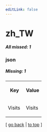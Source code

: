 ```yaml
---
editLink: false
---
```


# zh_TW

##### All missed: 1


### json

##### Missing: 1

<table width="100%">
<tr><th width="50%">

Key

</th><th width="50%">

Value

</th></tr>
<tr><td width="50%">

Visits

</td><td width="50%">

Visits

</td></tr>
</table>

[ [go back](../status.md) | [to top](#) ]

